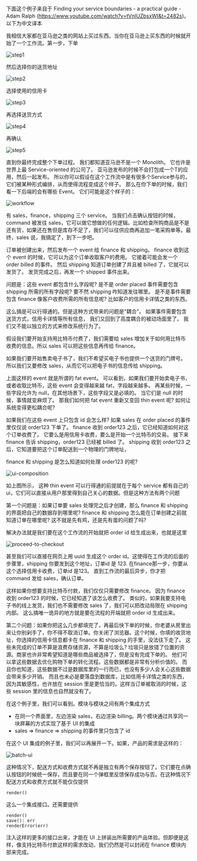 下面这个例子来自于 Finding your service boundaries - a practical guide - Adam Ralph (https://www.youtube.com/watch?v=tVnIUZbsxWI&t=2482s)。
以下为中文译本

我相信大家都在亚马逊之类的网站上买过东西。当你在亚马逊上买东西的时候就开始了一个工作流。第一步，下单

![step1](./step1.png)

然后选择你的送货地址

![step2](./step2.png)

选择使用的信用卡

![step3](./step3.png)

再选择送货方式

![step4](./step4.png)

再确认

![step5](./step5.png)

直到你最终完成整个下单过程。
我们都知道亚马逊不是一个 Monolith。
它也许是世界上最 Service-oriented 的公司了。
亚马逊发布的时候不会打包成一个T的应用，然后一起发布。
所以你可以假设在这个工作流中是有很多个Service参与的，它们被某种形式编排，从而使得流程变成这个样子。
那么在你下单的时候，我们看一下后端的会有哪些 Event。
它们可能是这个样子的：

![workflow](./workflow.drawio.svg)

有 sales，finance，shipping 三个 service。
当我们点击确认按钮的时候，command 被发往 sales，它可以做它想做的任何逻辑。比如检查所购商品是不是还有货，如果还在售但是库存不足了，我们可以往供应商再追加一笔采购单等。最终，sales 说，我搞定了，到下一步吧。

订单被创建出来，然后发布一个 event 给 finance 和 shipping。
finance 收到这个 event 的时候，它可以为这个订单收取客户的费用。
它接着可能会发一个 order billed 的事件。
然后 shipping 知道订单创建了并且被 billed 了，它就可以发货了。
发货完成之后，再发一个 shipped 事件出来。

问题是：这些 event 都包含什么字段呢? 是不是 order placed 事件需要包含 shipping 所需的所有字段呢? 要不然 shipping 咋知道发往哪里。
是不是事件需要包含 finance 像客户收费所需的所有信息呢? 比如客户的信用卡详情之类的东西。

这么搞是可以行得通的。但是这种方式带来的问题是“耦合”。
如果事件需要包含送货方式，信用卡详情等所有信息，
我们又回到了高度耦合的被动场面里了。
我们又不能以独立的方式来修改系统行为了。

假设我们要开始支持用比特币付费了，我们需要给 sales 增加关于如何用比特币收费的信息。所以 sales 可以把这些信息再传给 finance。

如果我们要开始售卖电子书了，我们不希望买电子书也提供一个送货的门牌号。
所以我们又要修改 sales，从而它可以把电子书的信息传给 shipping。

上面这样的 event 就是所谓的 fat event。
可以看到，如果我们要开始卖电子书，或者收取比特币，这些 event 会变得越来越 fat，字段越来越多。
再某些时候，一些字段允许为 null，在其他场景下，这些字段又是必填的。
当它们是 null 的时候，事情就变麻烦了。
那我们如何把 fat event 重新又变回 thin event 呢? 如何让系统变得更松耦合呢?

如果我们在这些 event 上只包含 id 会怎么样?
如果 sales 在 order placed 的事件里仅仅说 order123 下单了。
finance 收到 order123 之后，它已经知道如何对这个订单收费了。
它要么是用信用卡收费，要么是开始一个比特币的交易。
接下来 finance 告诉 shipping，order123 已经被 billed 了。
shipping 收到 order123 之后，它知道要把这个订单配送到一个物理的门牌地址，

finance 和 shipping 是怎么知道如何处理 order123 的呢?

![ui-composition](./ui-composition.png)

如上图所示，
这种 thin event 可以行得通的前提就在于每个 service 都有自己的 ui，它们可以直接从用户那里得到自己关心的数据。但是这种方法有两个问题

第一个问题是：如果订单要 sales 处理完之后才创建，那么 finance 和 shipping 的界面把自己的数据存到哪里呢? finance 和 shipping 怎么能在订单创建之前就知道订单在哪里呢? 这不就是先有鸡，还是先有蛋的问题了吗?

解决办法就是我们要在这个工作流的开始就把 order id 给生成出来，也就是这里

![proceed-to-checkout](./proceed-to-checkout.png)

甚至我们可以直接在网页上用 uuid 生成这个 order id。这使得在工作流的后面的步骤里，shipping 你要发到这个地址，订单id 是 123.
在finance那一步，你要从这个选择信用卡收费，订单id 是123。
直到工作流的最后异步，你才把 command 发给 sales，确认订单。

这样如果你想要支持比特币付款，我们仅仅只需要修改 finance。
因为 finance 收到 order123 的时候，它已经知道了该怎么收费了。
类似的，如果我要支持电子书的线上发货，我们也不需要修改 sales 了，我们可以把改动局限在 shipping 内部。
这么搞唯一诡异的地方就是要在流程的开端就把 order id 生成出来。

第二个问题：如果你把这么几步都填完了，再最后快下单的时候，你老婆从房里出来让你别剁手了，你不得不取消订单。你关闭了浏览器。这个时候，你填的收货地址，你选择的信用卡信息都卡在 finance 和 shipping 的手里，没法往下走了。
这些未完成的订单不算是浪费存储资源，不算是垃圾么?
垃圾只是放错了位置的资源。商家也许非常希望知道是哪些商品被选择了，但是没有完成下单的。
他们可以拿这些数据去优化购物下单的转化流程。这些数据都是非常有分析价值的。
而且你也知道，这些数据不过是数据库里的一行而已，也没有多少人会关心这些数据会带来多少开销。
而且也未必是要落盘到数据库，比如信用卡详情之类的东西，因为其敏感性，也许放在 session 里是更恰当的。这样当订单被取消的时候，这些 session 里的信息也自然就没有了。

在这个例子里，我们可以看到。模块与模块之间有两个集成方式

* 在同一个界面里，左边渲染 sales，右边渲染 billing。两个模块通过共享同一块屏幕的方式实现了基于 UI 的集成
* sales => finance => shipping 的事件里只包含了 id

在这个 UI 集成的例子里，我们可以再展开一下。如果，产品的需求是这样的：

![batch-ui](./batch-ui.drawio.svg)

这种情况下，配送方式和收费方式就不再是独立有两个保存按钮了。它们要在点确认按钮的时候统一保存，而且要在同一个弹框里反馈保存成功与否。在这种情况下配送方式和收费方式就不能仅仅提供

```
render()
```

这么一个集成接口。还需要提供

```
render()
save(): err
renderError(err)
```

注入这样的更多的接口出来，才能在 UI 上拼装出所需要的产品体验。但即便是这样，像支持比特币付款这样的需求改动，我们仍然是可以封闭在 finance 模块内部来完成。
